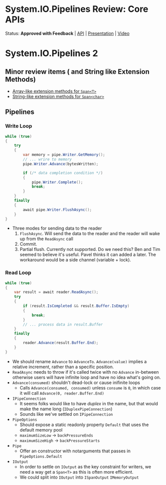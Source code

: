 # System.IO.Pipelines Review: Core APIs

Status: **Approved with Feedback** | 
[API](System.IO.Pipelines2.md) |
[Presentation](System.IO.Pipelines2.pptx) |
[Video](https://www.youtube.com/watch?v=1t_a9fbB3jY)

# System.IO.Pipelines 2

## Minor review items ( and String like Extension Methods)

* [Array-like extension methods for `Span<T>`](https://github.com/dotnet/corefx/issues/25850)
* [String-like extension methods for `Span<char>`](https://github.com/dotnet/corefx/issues/21395)

## Pipelines

### Write Loop

```csharp
while (true)
{
    try
    {
        var memory = pipe.Writer.GetMemory();
        // ... wrire to memory
        pipe.Writer.Advance(bytesWritten);

        if (/* data completion condition */)
        {
            pipe.Writer.Complete();
            break;
        }
    }
    finally
    {
        await pipe.Writer.FlushAsync();
    }
}
```

* Three modes for sending data to the reader
    1. `FlushAsync`. Will send the data to the reader and the reader will wake
       up from the `ReadAsync` call
    2. Commit.
    3. Partial flush. Currently not supported. Do we need this? Ben and Tim
       seemed to believe it's useful. Pavel thinks it can added a later. The
       workaround would be a side channel (variable + lock).

### Read Loop

```csharp
while (true)
{
    var result = await reader.ReadAsync();
    try
    {
        if (result.IsCompleted && result.Buffer.IsEmpty)
        {
            break;
        }
        // ... process data in result.Buffer
    }
    finally
    {
        reader.Advance(result.Buffer.End);
    }
}
```

* We should rename `Advance` to `AdvanceTo`. `Advance(value)` implies a relative
  increment, rather than a specific position.
* `ReadAsync` needs to throw if it's called twice with no `Advance` in-between
  otherwise users will have infinite loop and have no idea what's going on.
* `Advance(consumed)` shouldn't dead-lock or cause inifinite loops
    - Calls `Advance(consumed, consumed)` unless `consume` is `0`, in which case
      it will call `Advance(0, reader.Buffer.End)`
* `IPipeConnection`
    - It seems folks would like to have *duplex* in the name, but that would
      make the name long (`IDuplexPipeConnection`)
    - Sounds like we've settled on `IPipeConnection`
* `PipeOptions`
    - Should expose a static readonly property `Default` that uses the default memory pool
    - `maximumSizeLow` -> `backPressureEnds`
    - `maximumSizeHigh` -> `backPressureStarts`
* `Pipe`
    - Offer an constructor with notarguments that passes in
      `PipeOptions.Default`
* `IOutput`
    - In order to settle on `IOutput` as the key constraint for writers, we need
      a way get a `Span<T>` as this is often more efficient.
    - We could split into `IOutput` into `ISpanOutput` `IMemoryOutput`